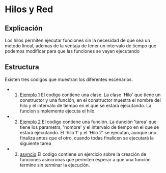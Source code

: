 # Hilos y Red

## Explicación
Los hilos permiten ejecutar funciones sin la necesidad de que sea un metodo lineal, ademas de la ventaja de tener un intervalo de tiempo que podemos modificar para que las funciones se vayan ejecutando

## Estructura
Existen tres codigos que muestran los diferentes escenarios.

- 1. [Ejemplo 1](https://github.com/Devcrow24/POO1/blob/main/Actividad%2016%20-%20Hilos%20y%20red/thread.py)
El codigo contiene una clase. La clase 'Hilo' que tiene un constructor y una función, en el constructor muestra el nombre del hilo y el intervalo de tiempo en el que se estará ejecutando. La funcion simplemente ejecuta el hilo.

- 2. [Ejemplo 2](https://github.com/Devcrow24/POO1/blob/main/Actividad%2016%20-%20Hilos%20y%20red/thread2.py)
El codigo contiene una función. La dunción 'tarea' que tiene los parametrs, 'nombre' y el intervalo de tiempo en el que se estará ejecutando. El 'hilo 1' y el 'Hilo 2' se ejecutan, aunque uno finaliza antes que el otro, cuando todas finalicen se ejecutará la siguiente tarea

- 3. [asyncio](https://github.com/Devcrow24/POO1/blob/main/Actividad%2016%20-%20Hilos%20y%20red/asyncio.py)
El codigo contiene un ejercicio sobre la creación de funciones asincronas que permiten esperar a que una función termine sin terminar la ejecución.